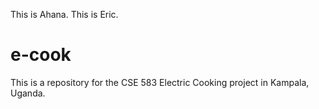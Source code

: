 This is Ahana.
This is Eric.


# e-cook
This is a repository for the CSE 583 Electric Cooking project in Kampala, Uganda.
